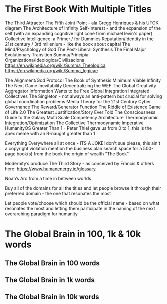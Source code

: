 
# The First Book With Multiple Titles

The Third Attractor
The Fifth Joint Point - ala Gregg Henriques & his UTOK diagram
The Architecture of Infinity
Self-Interest - and the expansion of the self (with an expanding cognitive light cone from michael levin's paper)
Collective Intelligence: a Primer / for Dummies
Reputation/Identity in the 21st century / 3rd millenium - like the book about capital
The Mind/Psychology of God
The Post-Liberal Synthesis
The Final Major Evolutionary Transition
Summa/Principia Organizationa/Ideologica/Civilizaciona
https://en.wikipedia.org/wiki/Summa_Theologica
https://en.wikipedia.org/wiki/Summa_logicae

The Alignment/God Protocol
The Book of Synthesis
Minimum Viable Infinity
The Next Game
Inevitability
Decentralizing the WEF
The Global Creativity Aggregator
Information Wants to be Free
Global Integration
Integrated Collectives
The Singleton - not always an anti-pattern but crucial for solving global coordination problems
Media Theory for the 21st Century
Cyber Governance
The Reward/Generator Function
The Riddle of Existence
Game of Life 2.0
The Greatest Justification/Story Ever Told
The Consciousness Guide to the Galaxy
Multi Scale Competency Architecture
Thermodynamic Integration/Optimization
The Collective Thermodynamic Imperative
HumanityOS
Greater Than 1 - Peter Thiel gave us from 0 to 1, this is the apex meme with an R-naught greater than 1

Everything Everywhere all at once - ITS A JOKE! don't sue please, this ain't a copyright violation
mention the business plan search space for a 500-page book(s) from the book the origin of wealth
"The Book"

Modernity’s produce
The Third Story - as conceived by Francis & others here: https://www.humanenergy.io/glossary

Noah’s Arc from a time in between worlds

Buy all of the domains for all the titles and let people browse it through their preferred domain - the one that resonates the most

Let people vote/choose which should be the official name - based on what resonates the most and letting them participate in the naming of the next overarching paradigm for humanity

# The Global Brain in 100, 1k & 10k words



## The Global Brain in 100 words



## The Global Brain in 1k words



## The Global Brain in 10k words


